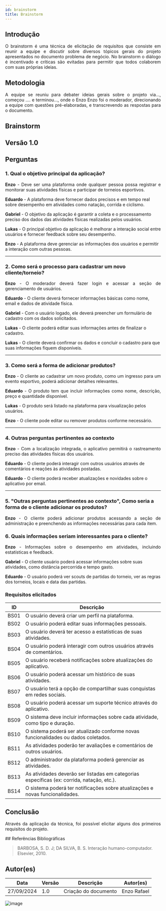 ```yaml
---
id: brainstorm
title: Brainstorm
---
```

 
## Introdução
<p align = "justify">
O brainstorm é uma técnica de elicitação de requisitos que consiste em reunir a equipe e discutir sobre diversos tópicos gerais do projeto apresentados no documento problema de negócio. No brainstorm o diálogo é incentivado e críticas são evitadas para permitir que todos colaborem com suas próprias ideias.
</p>
 
## Metodologia
<p align = "justify">
A equipe se reuniu para debater ideias gerais sobre o projeto via..., começou .... e terminou..., onde o Enzo Enzo foi o moderador, direcionando a equipe com questões pré-elaboradas, e transcrevendo as respostas para o documento.
</p>
 
## Brainstorm
 
## Versão 1.0
 
## Perguntas

### 1. Qual o objetivo principal da aplicação?

<p align="justify">
<b>Enzo</b> - Deve ser uma plataforma onde qualquer pessoa possa registrar e monitorar suas atividades físicas e participar de torneios esportivos.
</p>

 <b>Eduardo</b> - A plataforma deve fornecer dados precisos e em tempo real sobre desempenho em atividades como natação, corrida e ciclismo.

<b>Gabriel</b> - O objetivo da aplicação é garantir a coleta e o processamento preciso dos dados das atividades físicas realizadas pelos usuários.

<b>Lukas</b> - O principal objetivo da aplicação é melhorar a interação social entre usuários e fornecer feedback sobre seu desempenho.

<b>Enzo</b> - A plataforma deve gerenciar as informações dos usuários e permitir a interação com outras pessoas.

---

### 2. Como será o processo para cadastrar um novo cliente/torneio?

<p align="justify">
<b>Enzo</b> - O moderador deverá fazer login e acessar a seção de gerenciamento de usuários.
</p>

<b>Eduardo</b> - O cliente deverá fornecer informações básicas como nome, email e dados de atividade física.

<b>Gabriel</b> - Com o usuário logado, ele deverá preencher um formulário de cadastro com os dados solicitados.

<b>Lukas</b> - O cliente poderá editar suas informações antes de finalizar o cadastro.

<b>Lukas</b> - O cliente deverá confirmar os dados e concluir o cadastro para que suas informações fiquem disponíveis.

---

### 3. Como será a forma de adicionar produtos?

<p align="justify">
<b>Enzo</b> - O cliente ao cadastrar um novo produto, como um ingresso para um evento esportivo, poderá adicionar detalhes relevantes.
</p>

<p align="justify">
<b>Eduardo</b> - O produto tem que incluir informações como nome, descrição, preço e quantidade disponível.
</p>

<b>Lukas</b> - O produto será listado na plataforma para visualização pelos usuários.

<b>Enzo</b> - O cliente pode editar ou remover produtos conforme necessário.

---

### 4. Outras perguntas pertinentes ao contexto

<p align="justify">
<b>Enzo</b> - Com a localização integrada, o aplicativo permitirá o rastreamento preciso das atividades físicas dos usuários.
 
<b>Eduardo</b> - O cliente poderá interagir com outros usuários através de comentários e reações às atividades postadas.
 
 <b>Eduardo</b> - O cliente poderá receber atualizações e novidades sobre o aplicativo por email.
</p>

---

### 5. "Outras perguntas pertinentes ao contexto", Como seria a forma de o cliente adicionar os produtos?

<p align="justify">
<b>Enzo</b> - O cliente poderá adicionar produtos acessando a seção de administração e preenchendo as informações necessárias para cada item.
</p>

### 6. Quais informações seriam interessantes para o cliente?

<p align="justify">
 <b>Enzo</b> - Informações sobre o desempenho em atividades, incluindo estatísticas e feedback.
   
 <b>Gabriel</b> - O cliente usuário poderá acessar informações sobre suas atividades, como distância percorrida e tempo gasto.

 <b>Eduardo</b> - O usuário poderá ver scouts de partidas do torneio, ver as regras dos torneios, locais e data das partidas.
</p>
 
### Requisitos elicitados

| ID   | Descrição                                                            |
|------|----------------------------------------------------------------------|
| BS01 | O usuário deverá criar um perfil na plataforma.                     |
| BS02 | O usuário poderá editar suas informações pessoais.                  |
| BS03 | O usuário deverá ter acesso a estatísticas de suas atividades.      |
| BS04 | O usuário poderá interagir com outros usuários através de comentários.|
| BS05 | O usuário receberá notificações sobre atualizações do aplicativo.    |
| BS06 | O usuário poderá acessar um histórico de suas atividades.            |
| BS07 | O usuário terá a opção de compartilhar suas conquistas em redes sociais. |
| BS08 | O usuário poderá acessar um suporte técnico através do aplicativo.   |
| BS09 | O sistema deve incluir informações sobre cada atividade, como tipo e duração. |
| BS10 | O sistema poderá ser atualizado conforme novas funcionalidades ou dados coletados. |
| BS11 | As atividades poderão ter avaliações e comentários de outros usuários. |
| BS12 | O administrador da plataforma poderá gerenciar as atividades.       |
| BS13 | As atividades deverão ser listadas em categorias específicas (ex: corrida, natação, etc.). |
| BS14 | O sistema poderá ter notificações sobre atualizações e novas funcionalidades. |



 
## Conclusão
<p align = "justify">
Através da aplicação da técnica, foi possível elicitar alguns dos primeiros requisitos do projeto.
</p>
## Referências Bibliográficas
 
> BARBOSA, S. D. J; DA SILVA, B. S. Interação humano-computador. Elsevier, 2010.
 
 
## Autor(es)
| Data | Versão | Descrição | Autor(es) |
| -- | -- | -- | -- |
| 27/09/2024 | 1.0 | Criação do documento | Enzo Rafael |

![image](https://github.com/user-attachments/assets/31c24ef9-92a3-4756-ad92-a2fc57590743)


